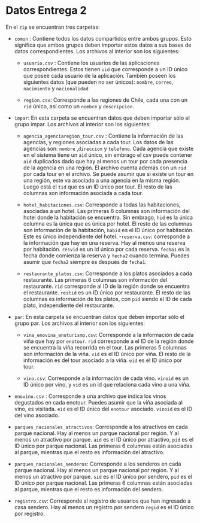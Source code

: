 # Datos Entrega 2
En el `zip` se encuentran tres carpetas:

- `comun` : Contiene todos los datos compartidos entre ambos grupos. Esto significa que ambos grupos deben importar estos datos a sus bases de datos correspondientes. Los archivos al interior son los siguientes:
	
	- `usuario.csv` : Contiene los usuarios de las aplicaciones correspondientes. Estos tienen `uid` que corresponde a un ID único que posee cada usuario de la aplicación. También poseen los siguientes datos (que pueden no ser únicos): `nombre`, `correo`, `nacimiento` y `nacionalidad`

	- `region.csv`: Corresponde a las regiones de Chile, cada una con un `rid` único, así como un `nombre` y `descripcion`.

- `impar`: En esta carpeta se encuentran datos que deben importar sólo el grupo impar. Los archivos al interior son los siguientes:
	- `agencia_agenciaregion_tour.csv` : Contiene la información de las agencias, y regiones asociadas a cada tour. Los datos de las agencias son: `nombre` ,`direccion` y `telefono`. Cada agencia que existe en el sistema tiene un `aid` único, sin embrago el csv puede contener `aid` duplicados dado que hay al menos un tour por cada presencia de la agencia en una región. El archivo cuenta además con un `rid` por cada tour en el archivo. Se puede asumir que si existe un tour en una región, este va asociado a una agencia en la misma región. Luego está el `tid` que es un ID único por tour. El resto de las columnas son información asociada a cada tour.

	- `hotel_habitaciones.csv`: Corresponde a todas las habitaciones, asociadas a un hotel. Las primeras 6 columnas son información del hotel donde la habitación se encuentra. Sin embrago, `hid` es la única columna es la única que es única por hotel. El resto de las columnas son información de la habitación, `habid` es el ID único por habitación. Este es único independiente del hotel.
	-`reserva.csv`: corresponde a la información que hay en una reserva. Hay al menos una reserva por habitación. `resvid` es un id único por cada reserva. `fecha1` es la fecha donde comienza la reserva y `fecha2` cuando termina. Puedes asumir que `fecha2` siempre es después de `fecha1`.

	- `restaurante_platos.csv`: Corresponde a los platos asociados a cada restaurante. Las primeras 6 columnas son información del restaurante. `rid` corresponde al ID de la región donde se encuentra el restaurante. `restid` es un ID único por restaurante. El resto de las columnas es información de los platos, con `pid` siendo el ID de cada plato, independiente del restaurante.


- `par`: En esta carpeta se encuentran datos que deben importar sólo el grupo par. Los archivos al interior son los siguientes:

	- `vina_enovina_enoturismo.csv`: Corresponde a la información de cada viña que hay por `enotour`. `rid` corresponde a el ID de la región donde se encuentra la viña recorrida en el tour. Las primeras 5 columnas son información de la viña. `vid` es el ID único por viña. El resto de la información es del tour asociado a la viña. `eid` es el ID único por tour.

	- `vino.csv`: Corresponde a la información de cada vino. `vinoid` es un ID único por vino, y `vid` es un id que relaciona cada vino a una viña.

- `enovino.csv` : Corresponde a una archivo que indica los vinos degustados en cada enotour. Puedes asumir que la viña asociada al vino, es visitada. `eid` es el ID único del `enotour` asociado. `vinoid` es el ID del vino asociado.

- `parques_nacionales_atractivos`: Corresponde a los atractivos en cada parque nacional. Hay al menos un parque nacional por región. Y al menos un atractivo por parque. `aid` es el ID único por atractivo, `pid` es el ID único por parque nacional. Las primeras 6 columnas están asociadas al parque, mientras que el resto es información del atractivo.

- `parques_nacionales_senderos`: Corresponde a los senderos en cada parque nacional. Hay al menos un parque nacional por región. Y al menos un atractivo por parque. `sid` es el ID único por sendero, `pid` es el ID único por parque nacional. Las primeras 6 columnas están asociadas al parque, mientras que el resto es información del sendero.

- `registro.csv`: Corresponde al registro de usuarios que han ingresado a casa sendero. Hay al menos un registro por sendero  `regid` es el ID único por registro.


